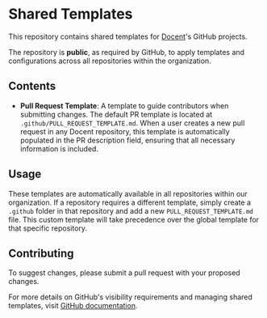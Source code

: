 # Shared Templates

This repository contains shared templates for [Docent](https://github.com/docent-art)'s GitHub projects. 

The repository is **public**, as required by GitHub, to apply templates and configurations across all repositories within the organization.

## Contents

- **Pull Request Template**: A template to guide contributors when submitting changes. The default PR template is located at `.github/PULL_REQUEST_TEMPLATE.md`. When a user creates a new pull request in any Docent repository, this template is automatically populated in the PR description field, ensuring that all necessary information is included.

## Usage

These templates are automatically available in all repositories within our organization. If a repository requires a different template, simply create a `.github` folder in that repository and add a new `PULL_REQUEST_TEMPLATE.md` file. This custom template will take precedence over the global template for that specific repository.

## Contributing

To suggest changes, please submit a pull request with your proposed changes.

For more details on GitHub's visibility requirements and managing shared templates, visit [GitHub documentation](https://docs.github.com/en/organizations/collaborating-with-groups-in-your-organization/customizing-your-organizations-health-files).
